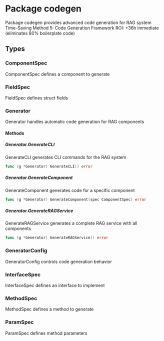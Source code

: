 # Package codegen

Package codegen provides advanced code generation for RAG system
Time-Saving Method 5: Code Generation Framework
ROI: +36h immediate (eliminates 80% boilerplate code)


## Types

### ComponentSpec

ComponentSpec defines a component to generate


### FieldSpec

FieldSpec defines struct fields


### Generator

Generator handles automatic code generation for RAG components


#### Methods

##### Generator.GenerateCLI

GenerateCLI generates CLI commands for the RAG system


```go
func (g *Generator) GenerateCLI() error
```

##### Generator.GenerateComponent

GenerateComponent generates code for a specific component


```go
func (g *Generator) GenerateComponent(spec ComponentSpec) error
```

##### Generator.GenerateRAGService

GenerateRAGService generates a complete RAG service with all components


```go
func (g *Generator) GenerateRAGService() error
```

### GeneratorConfig

GeneratorConfig controls code generation behavior


### InterfaceSpec

InterfaceSpec defines an interface to implement


### MethodSpec

MethodSpec defines a method to generate


### ParamSpec

ParamSpec defines method parameters


